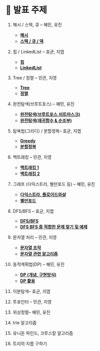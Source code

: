 # 📌 발표 주제
1. 해시 / 스택, 큐 – 혜민, 유진
    - [**해시**](<https://github.com/ssafycodingstudy/docs/blob/main/%E1%84%92%E1%85%A2%E1%84%89%E1%85%B5%20%E1%84%8C%E1%85%A5%E1%86%BC%E1%84%85%E1%85%B5.md>)
    - [**스택 / 큐 / 덱**](<https://github.com/ssafycodingstudy/docs/blob/main/Stack-Queue-Deque/Stack%20Queue%20Deque.md>)

2. 힙 / LinkedList – 효균, 지엽
    - [**힙**](<https://github.com/ssafycodingstudy/docs/blob/main/Heap.md>)
    - [**LinkedList**](<https://github.com/ssafycodingstudy/docs/blob/main/%EC%97%B0%EA%B2%B0%EB%A6%AC%EC%8A%A4%ED%8A%B8.md>)    

3. Tree / 정렬 – 민관, 지영
    - [**Tree**](<https://github.com/ssafycodingstudy/docs/blob/main/Tree.md>)
    - [**정렬**](<https://github.com/ssafycodingstudy/docs/blob/main/%EC%A0%95%EB%A0%AC%20%EC%95%8C%EA%B3%A0%EB%A6%AC%EC%A6%98.md>)

4. 완전탐색(브루트포스) – 혜민, 유진
    - [**완전탐색(브루트포스,비트마스크)**](<https://github.com/ssafycodingstudy/docs/blob/main/%E1%84%8B%E1%85%AA%E1%86%AB%E1%84%8C%E1%85%A5%E1%86%AB%E1%84%90%E1%85%A1%E1%86%B7%E1%84%89%E1%85%A2%E1%86%A8(%E1%84%87%E1%85%B3%E1%84%85%E1%85%AE%E1%84%90%E1%85%B3%E1%84%91%E1%85%A9%E1%84%89%E1%85%B3%2C%E1%84%87%E1%85%B5%E1%84%90%E1%85%B3%E1%84%86%E1%85%A1%E1%84%89%E1%85%B3%E1%84%8F%E1%85%B3).md>)
    - [**완전탐색(재귀함수 & 순조부)**](<https://github.com/ssafycodingstudy/docs/blob/main/%E1%84%8B%E1%85%AA%E1%86%AB%E1%84%8C%E1%85%A5%E1%86%AB%E1%84%90%E1%85%A1%E1%86%B7%E1%84%89%E1%85%A2%E1%86%A8(%E1%84%8C%E1%85%A2%E1%84%80%E1%85%B1%E1%84%92%E1%85%A1%E1%86%B7%E1%84%89%E1%85%AE%20%26%20%E1%84%89%E1%85%AE%E1%86%AB%E1%84%8C%E1%85%A9%E1%84%87%E1%85%AE).md>)

5. 탐욕법(그리디) / 분할정복– 효균, 지엽
    - [**Greedy**](<https://github.com/ssafycodingstudy/docs/blob/main/Greedy.md>)
    - [**분할정복**](<https://github.com/ssafycodingstudy/docs/blob/main/%EB%B6%84%ED%95%A0%EC%A0%95%EB%B3%B5%EB%B2%95.md>)

6. 백트래킹 – 민관, 지영
    - [**백트래킹 1**](<https://github.com/ssafycodingstudy/docs/blob/main/%EB%B0%B1%ED%8A%B8%EB%9E%98%ED%82%B9.md>)
    - [**백트래킹 2**](<https://github.com/ssafycodingstudy/docs/blob/main/%EB%B0%B1%ED%8A%B8%EB%9E%98%ED%82%B92.md>)

7. 그래프 (다익스트라, 벨만포드 등) – 혜민, 유진
    - [**다익스트라, 플로이드와샬**](<https://github.com/ssafycodingstudy/docs/blob/main/%EB%8B%A4%EC%9D%B5%EC%8A%A4%ED%8A%B8%EB%9D%BC%2C%ED%94%8C%EB%A1%9C%EC%9D%B4%EB%93%9C%EC%99%80%EC%83%AC/%EB%8B%A4%EC%9D%B5%EC%8A%A4%ED%8A%B8%EB%9D%BC%2C%ED%94%8C%EB%A1%9C%EC%9D%B4%EB%93%9C%EC%99%80%EC%83%AC.md>)
    - [**벨만포드**](<https://github.com/ssafycodingstudy/docs/blob/main/%E1%84%87%E1%85%A6%E1%86%AF%E1%84%86%E1%85%A1%E1%86%AB%E1%84%91%E1%85%A9%E1%84%83%E1%85%B3%20%E1%84%8B%E1%85%A1%E1%86%AF%E1%84%80%E1%85%A9%E1%84%85%E1%85%B5%E1%84%8C%E1%85%B3%E1%86%B7.md>)

8. DFS/BFS – 효균, 지엽
    - [**DFS/BFS**](<https://github.com/ssafycodingstudy/docs/blob/main/DFS%2CBFS.md>)
    - [**DFS BFS 중 적합한 문제 찾기 및 예제**](<https://github.com/ssafycodingstudy/docs/blob/main/DFS%20BFS%20%EC%A4%91%20%EC%A0%81%ED%95%A9%ED%95%9C%20%EB%AC%B8%EC%A0%9C%20%EC%B0%BE%EA%B8%B0%20%EB%B0%8F%20%EC%98%88%EC%A0%9C.md>)
9. 문자열 처리 – 민관, 지영
    - [**문자열 조작**](<https://github.com/ssafycodingstudy/docs/blob/main/%EB%AC%B8%EC%9E%90%EC%97%B4%20%EC%A1%B0%EC%9E%91.md>)
    - [**문자열 관련 알고리즘**](<https://github.com/ssafycodingstudy/docs/blob/main/%EB%AC%B8%EC%9E%90%EC%97%B42.md>)

10. 동적계획법(DP) – 혜민, 유진
    - [**DP (개념, 구현방식)**](<https://github.com/ssafycodingstudy/docs/blob/main/%E1%84%83%E1%85%A9%E1%86%BC%E1%84%8C%E1%85%A5%E1%86%A8%E1%84%80%E1%85%A8%E1%84%92%E1%85%AC%E1%86%A8%E1%84%87%E1%85%A5%E1%86%B8(%E1%84%80%E1%85%A2%E1%84%82%E1%85%A7%E1%86%B7%2C%20%E1%84%80%E1%85%AE%E1%84%92%E1%85%A7%E1%86%AB%E1%84%87%E1%85%A1%E1%86%BC%E1%84%89%E1%85%B5%E1%86%A8).md>)
    - [**DP 활용**](<https://github.com/ssafycodingstudy/docs/blob/main/DP%20%E1%84%92%E1%85%AA%E1%86%AF%E1%84%8B%E1%85%AD%E1%86%BC.md>)
  
11. 이분탐색– 효균, 지엽
12. 투포인터 – 민관, 지영
13. 위상정렬– 혜민, 유진
14. trie 알고리즘
15. 유니온 파인드, 크루스칼 알고리즘
16. 트리의 지름 구하기


